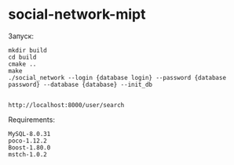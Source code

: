 # social-network-mipt

Запуск: 
```
mkdir build
cd build
cmake ..
make
./social_network --login {database login} --password {database password} --database {database} --init_db


http://localhost:8000/user/search
```

Requirements:

```
MySQL-8.0.31
poco-1.12.2
Boost-1.80.0 
mstch-1.0.2
```
